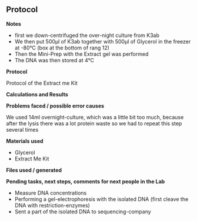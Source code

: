 ﻿---
aimtask: Mini-Prep of the reagenz K2a (2x), K2b (2x), K3ab (3x), K4ab (2x) = 9 samples  
protocol: Protocol of the Kit "ExtractMe"  
date: 2019-07-31  
participants: Martin Borgmann, Lena Schorr 
---  

## Protocol 


**Notes**

-   first we  down-centrifuged the over-night culture from K3ab
-   We then put 500µl of K3ab together with 500µl of Glycerol in the freezer at -80°C (box at the bottom of rang 12)
-   Then the Mini-Prep with the Extract gel was performed
-   The DNA was then stored at 4°C

  

  

**Protocol**

Protocol of the Extract me Kit

  
**Calculations and Results**

  

  

**Problems faced / possible error causes**

We used 14ml overnight-culture, which was a little bit too much, because after the lysis there was a lot protein waste so we had to repeat this step several times

  

  

**Materials used**

-   Glycerol
-   Extract Me Kit

  

  

**Files used / generated**

  

  

  

  

**Pending tasks, next steps, comments for next people in the Lab**

-   Measure DNA concentrations
-   Performing a gel-electrophoresis with the isolated DNA (first cleave the DNA with restriction-enzymes)
-   Sent a part of the isolated DNA to sequencing-company
